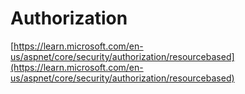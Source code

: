 # Authorization

[https://learn.microsoft.com/en-us/aspnet/core/security/authorization/resourcebased](https://learn.microsoft.com/en-us/aspnet/core/security/authorization/resourcebased)
